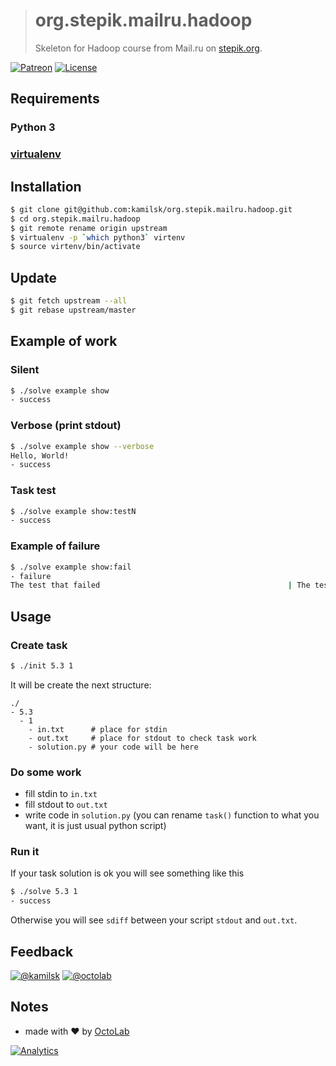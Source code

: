 > # org.stepik.mailru.hadoop
>
> Skeleton for Hadoop course from Mail.ru on [stepik.org](https://bit.ly/stepik-hadoop).

[![Patreon](https://img.shields.io/badge/patreon-donate-orange.svg)](https://www.patreon.com/octolab)
[![License](https://img.shields.io/github/license/mashape/apistatus.svg?maxAge=2592000)](LICENSE)

## Requirements

### Python 3

### [virtualenv](https://virtualenv.pypa.io/en/stable/installation.html)

## Installation

```bash
$ git clone git@github.com:kamilsk/org.stepik.mailru.hadoop.git
$ cd org.stepik.mailru.hadoop
$ git remote rename origin upstream
$ virtualenv -p `which python3` virtenv
$ source virtenv/bin/activate
```

## Update

```bash
$ git fetch upstream --all
$ git rebase upstream/master
```

## Example of work

### Silent

```bash
$ ./solve example show
- success
```

### Verbose (print stdout)

```bash
$ ./solve example show --verbose
Hello, World!
- success
```

### Task test

```bash
$ ./solve example show:testN
- success
```

### Example of failure

```bash
$ ./solve example show:fail
- failure
The test that failed                                          | The test that checked
```

## Usage

### Create task

```bash
$ ./init 5.3 1
```

It will be create the next structure:

```
./
- 5.3
  - 1
    - in.txt      # place for stdin
    - out.txt     # place for stdout to check task work
    - solution.py # your code will be here
```

### Do some work

- fill stdin to `in.txt`
- fill stdout to `out.txt`
- write code in `solution.py` (you can rename `task()` function to what you want, it is just usual python script)

### Run it

If your task solution is ok you will see something like this

```bash
$ ./solve 5.3 1
- success
```

Otherwise you will see `sdiff` between your script `stdout` and `out.txt`.

## Feedback

[![@kamilsk](https://img.shields.io/badge/author-%40kamilsk-blue.svg)](https://twitter.com/ikamilsk)
[![@octolab](https://img.shields.io/badge/sponsor-%40octolab-blue.svg)](https://twitter.com/octolab_inc)

## Notes

- made with ❤️ by [OctoLab](https://www.octolab.org/)

[![Analytics](https://ga-beacon.appspot.com/UA-109817251-23/unsupported/org.stepik.mailru.hadoop/readme)](https://github.com/igrigorik/ga-beacon)
